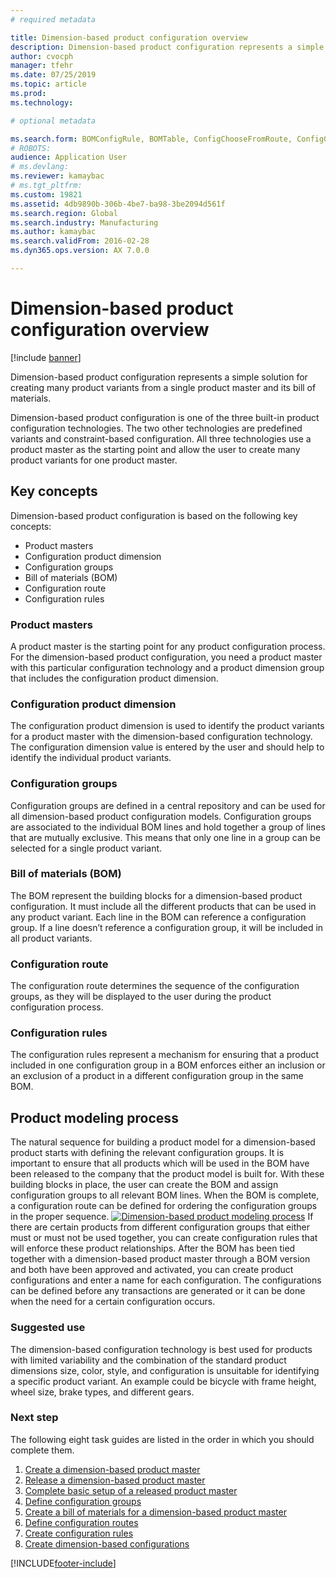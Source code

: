 ```yaml
---
# required metadata

title: Dimension-based product configuration overview
description: Dimension-based product configuration represents a simple solution for creating many product variants from a single product master and its bill of materials.
author: cvocph
manager: tfehr
ms.date: 07/25/2019
ms.topic: article
ms.prod: 
ms.technology: 

# optional metadata

ms.search.form: BOMConfigRule, BOMTable, ConfigChooseFromRoute, ConfigGroup, ConfigHierarchy, EcoResDimensionBasedConfiguration
# ROBOTS: 
audience: Application User
# ms.devlang: 
ms.reviewer: kamaybac
# ms.tgt_pltfrm: 
ms.custom: 19821
ms.assetid: 4db9890b-306b-4be7-ba98-3be2094d561f
ms.search.region: Global
ms.search.industry: Manufacturing
ms.author: kamaybac
ms.search.validFrom: 2016-02-28
ms.dyn365.ops.version: AX 7.0.0

---
```


# Dimension-based product configuration overview

[!include [banner](../includes/banner.md)]

Dimension-based product configuration represents a simple solution for creating many product variants from a single product master and its bill of materials.

Dimension-based product configuration is one of the three built-in product configuration technologies. The two other technologies are predefined variants and constraint-based configuration. All three technologies use a product master as the starting point and allow the user to create many product variants for one product master.

## Key concepts
Dimension-based product configuration is based on the following key concepts:

-   Product masters
-   Configuration product dimension
-   Configuration groups
-   Bill of materials (BOM)
-   Configuration route
-   Configuration rules

### Product masters

A product master is the starting point for any product configuration process. For the dimension-based product configuration, you need a product master with this particular configuration technology and a product dimension group that includes the configuration product dimension.

### Configuration product dimension

The configuration product dimension is used to identify the product variants for a product master with the dimension-based configuration technology. The configuration dimension value is entered by the user and should help to identify the individual product variants.

### Configuration groups

Configuration groups are defined in a central repository and can be used for all dimension-based product configuration models. Configuration groups are associated to the individual BOM lines and hold together a group of lines that are mutually exclusive. This means that only one line in a group can be selected for a single product variant.

### Bill of materials (BOM)

The BOM represent the building blocks for a dimension-based product configuration. It must include all the different products that can be used in any product variant. Each line in the BOM can reference a configuration group. If a line doesn’t reference a configuration group, it will be included in all product variants.

### Configuration route

The configuration route determines the sequence of the configuration groups, as they will be displayed to the user during the product configuration process.

### Configuration rules

The configuration rules represent a mechanism for ensuring that a product included in one configuration group in a BOM enforces either an inclusion or an exclusion of a product in a different configuration group in the same BOM.

## Product modeling process
The natural sequence for building a product model for a dimension-based product starts with defining the relevant configuration groups. It is important to ensure that all products which will be used in the BOM have been released to the company that the product model is built for. With these building blocks in place, the user can create the BOM and assign configuration groups to all relevant BOM lines. When the BOM is complete, a configuration route can be defined for ordering the configuration groups in the proper sequence. [![Dimension-based product modeling process](./media/dimension-based-product-modeling-process-v1.png)](./media/dimension-based-product-modeling-process-v1.png) If there are certain products from different configuration groups that either must or must not be used together, you can create configuration rules that will enforce these product relationships. After the BOM has been tied together with a dimension-based product master through a BOM version and both have been approved and activated, you can create product configurations and enter a name for each configuration. The configurations can be defined before any transactions are generated or it can be done when the need for a certain configuration occurs.

### Suggested use

The dimension-based configuration technology is best used for products with limited variability and the combination of the standard product dimensions size, color, style, and configuration is unsuitable for identifying a specific product variant. An example could be bicycle with frame height, wheel size, brake types, and different gears.

### Next step 

The following eight task guides are listed in the order in which you should complete them. 

1.  [Create a dimension-based product master](tasks/create-dimension-based-product-master.md)
2.  [Release a dimension-based product master](tasks/release-dimension-based-product-master.md)
3.  [Complete basic setup of a released product master](tasks/complete-basic-setup-released-product-master.md)
4.  [Define configuration groups](tasks/define-configuration-groups.md)
5.  [Create a bill of materials for a dimension-based product master](tasks/create-bill-materials-dimension-based-product-master.md)
6.  [Define configuration routes](tasks/define-configuration-route.md)
7.  [Create configuration rules](tasks/create-configuration-rules.md)
8.  [Create dimension-based configurations](tasks/create-dimension-based-configurations.md)



[!INCLUDE[footer-include](../../includes/footer-banner.md)]